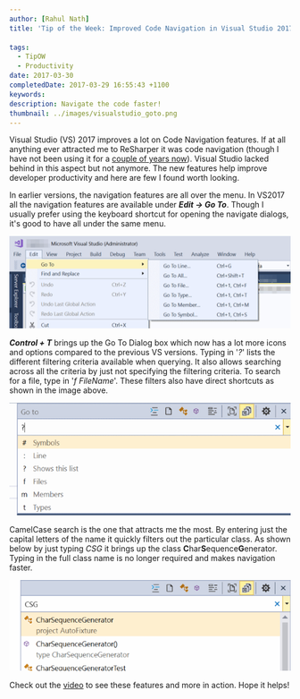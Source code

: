 ```yaml
---
author: [Rahul Nath]
title: 'Tip of the Week: Improved Code Navigation in Visual Studio 2017'
  
tags:
  - TipOW
  - Productivity
date: 2017-03-30
completedDate: 2017-03-29 16:55:43 +1100
keywords:
description: Navigate the code faster!
thumbnail: ../images/visualstudio_goto.png
---
```


Visual Studio (VS) 2017 improves a lot on Code Navigation features. If at all anything ever attracted me to ReSharper it was code navigation (though I have not been using it for a [couple of years now](http://www.rahulpnath.com/blog/tools-that-I-use/)). Visual Studio lacked behind in this aspect but not anymore. The new features help improve developer productivity and here are few I found worth looking.

In earlier versions, the navigation features are all over the menu. In VS2017 all the navigation features are available under **_Edit -> Go To_**. Though I usually prefer using the keyboard shortcut for opening the navigate dialogs, it's good to have all under the same menu.

<img class="center" alt="Visual Studio 2017 Code Navigation" src="../images/visualstudio_code_navigation.png" />

**_Control + T_** brings up the Go To Dialog box which now has a lot more icons and options compared to the previous VS versions. Typing in '_?_' lists the different filtering criteria available when querying. It also allows searching across all the criteria by just not specifying the filtering criteria. To search for a file, type in '_f FileName_'. These filters also have direct shortcuts as shown in the image above.

<img class="center" alt="Visual Studio 2017 Go To Shortcuts" src="../images/visualstudio_goto.png" />

CamelCase search is the one that attracts me the most. By entering just the capital letters of the name it quickly filters out the particular class. As shown below by just typing _CSG_ it brings up the class **C**har**S**equence**G**enerator. Typing in the full class name is no longer required and makes navigation faster.

<img  class="center" alt="Visual Studio 2017 Go To Camel Case Matching" src="../images/visualstudio_camelcasematching.png" />

Check out the [video](https://www.youtube.com/watch?v=p6NVTASKa1A) to see these features and more in action. Hope it helps!
